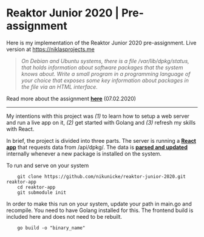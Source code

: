 # Reaktor Junior 2020 | Pre-assignment
Here is my implementation of the Reaktor Junior 2020 pre-assignment. Live version at https://niklasprojects.me

> *On Debian and Ubuntu systems, there is a file /var/lib/dpkg/status, that holds information about software packages that the system knows about. Write a small program in a programming language of your choice that exposes some key information about packages in the file via an HTML interface.*

Read more about the assignment [**here**](https://www.reaktor.com/junior-dev-assignment/) (07.02.2020)

---

My intentions with this project was *(1)* to learn how to setup a web server and run a live app on it, *(2)* get started with Golang and *(3)* refresh my skills with React.

In brief, the project is divided into three parts. The server is running a [**React app**](https://github.com/nikunicke/reaktor2019-frontend/tree/9f8f250ef6f5fa2d51a1936c58dbcb3ae44da844)
that requests data from /api/dpkg/. The data is [**parsed and updated**](https://github.com/nikunicke/jsonify/tree/93d9aafdea6f5caab4830c988fd8fde867dcac4b)
internally whenever a new package is installed on the system.

To run and serve on your system
```console
	git clone https://github.com/nikunicke/reaktor-junior-2020.git reaktor-app
	cd reaktor-app
	git submodule init
```

In order to make this run on your system, update your path in main.go and recompile. You need to have Golang installed for this.
The frontend build is included here and does not
need to be rebuilt.

```console
	go build -o "binary_name"
```